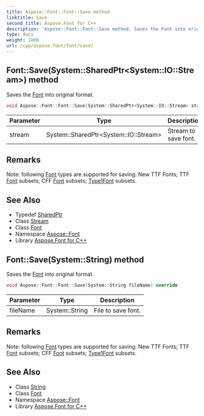 ```yaml
---
title: Aspose::Font::Font::Save method
linktitle: Save
second_title: Aspose.Font for C++
description: 'Aspose::Font::Font::Save method. Saves the Font into original format in C++.'
type: docs
weight: 1800
url: /cpp/aspose.font/font/save/
---
```

## Font::Save(System::SharedPtr\<System::IO::Stream\>) method


Saves the [Font](../) into original format.

```cpp
void Aspose::Font::Font::Save(System::SharedPtr<System::IO::Stream> stream) override
```


| Parameter | Type | Description |
| --- | --- | --- |
| stream | System::SharedPtr\<System::IO::Stream\> | Stream to save font. |
## Remarks


Note: following [Font](../) types are supported for saving: New TTF Fonts; TTF [Font](../) subsets; CFF [Font](../) subsets; [Type1](../../../aspose.font.type1/)[Font](../) subsets. 

## See Also

* Typedef [SharedPtr](../../../system/sharedptr/)
* Class [Stream](../../../system.io/stream/)
* Class [Font](../)
* Namespace [Aspose::Font](../../)
* Library [Aspose.Font for C++](../../../)
## Font::Save(System::String) method


Saves the [Font](../) into original format.

```cpp
void Aspose::Font::Font::Save(System::String fileName) override
```


| Parameter | Type | Description |
| --- | --- | --- |
| fileName | System::String | File to save font. |
## Remarks


Note: following [Font](../) types are supported for saving: New TTF Fonts; TTF [Font](../) subsets; CFF [Font](../) subsets; [Type1](../../../aspose.font.type1/)[Font](../) subsets. 

## See Also

* Class [String](../../../system/string/)
* Class [Font](../)
* Namespace [Aspose::Font](../../)
* Library [Aspose.Font for C++](../../../)
